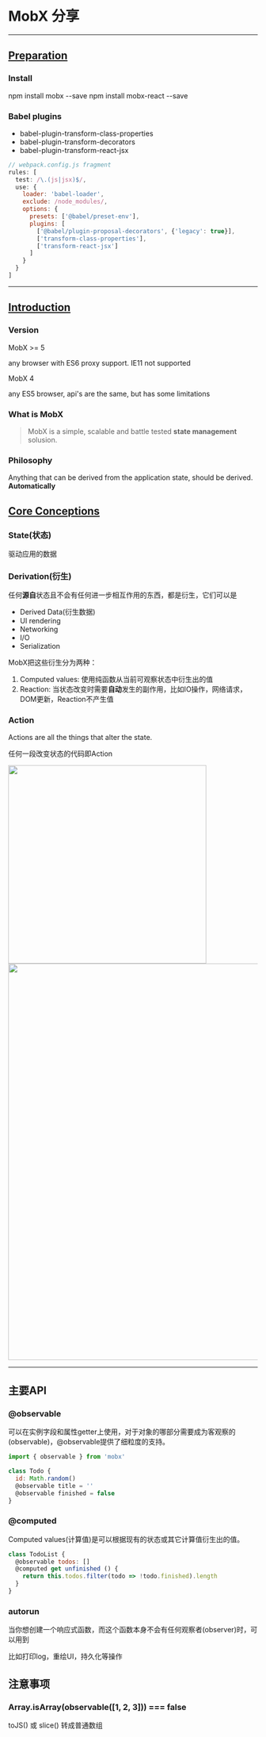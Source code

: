 # MobX 分享

---

## [Preparation](#preparation)

### Install

npm install mobx --save
npm install mobx-react --save

### Babel plugins

- babel-plugin-transform-class-properties
- babel-plugin-transform-decorators
- babel-plugin-transform-react-jsx

```javascript
// webpack.config.js fragment
rules: [
  test: /\.(js|jsx)$/,
  use: {
    loader: 'babel-loader',
    exclude: /node_modules/,
    options: {
      presets: ['@babel/preset-env'],
      plugins: [
        ['@babel/plugin-proposal-decorators', {'legacy': true}],
        ['transform-class-properties'],
        ['transform-react-jsx']
      ]
    }
  }
]
```

---

## [Introduction](#introduction)

### Version

MobX >= 5

any browser with ES6 proxy support. IE11 not supported

MobX 4

any ES5 browser, api's are the same, but has some limitations

### What is MobX

> MobX is a simple, scalable and battle tested **state management** solusion.

### Philosophy

Anything that can be derived from the application state, should be derived. **Automatically**

## [Core Conceptions](#core-conceptions)

### State(状态)

驱动应用的数据

### Derivation(衍生)

任何**源自**状态且不会有任何进一步相互作用的东西，都是衍生，它们可以是

- Derived Data(衍生数据)
- UI rendering
- Networking
- I/O
- Serialization

MobX把这些衍生分为两种：

1. Computed values: 使用纯函数从当前可观察状态中衍生出的值
2. Reaction: 当状态改变时需要**自动**发生的副作用，比如IO操作，网络请求，DOM更新，Reaction不产生值

### Action

Actions are all the things that alter the state.

任何一段改变状态的代码即Action

<img src="https://mobx.js.org/getting-started-assets/overview.png" height="400px" />

<img src="https://mobx.js.org/docs/flow.png" width="800px" />

---

## 主要API

### @observable

可以在实例字段和属性getter上使用，对于对象的哪部分需要成为客观察的(observable)，@observable提供了细粒度的支持。

```javascript
import { observable } from 'mobx'

class Todo {
  id: Math.random()
  @observable title = ''
  @observable finished = false
}
```

### @computed

Computed values(计算值)是可以根据现有的状态或其它计算值衍生出的值。

```javascript
class TodoList {
  @observable todos: []
  @computed get unfinished () {
    return this.todos.filter(todo => !todo.finished).length
  }
}
```

### autorun

当你想创建一个响应式函数，而这个函数本身不会有任何观察者(observer)时，可以用到

比如打印log，重绘UI，持久化等操作

## 注意事项

### Array.isArray(observable([1, 2, 3])) === false

toJS() 或 slice() 转成普通数组
